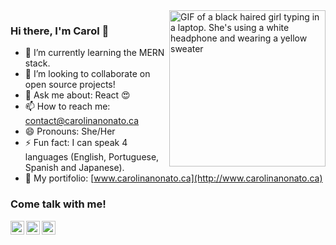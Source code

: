 
 <img align="right" alt="GIF of a black haired girl typing in a laptop. She's using a white headphone and wearing a yellow sweater"  src="https://user-images.githubusercontent.com/44845754/164467449-bc920d8e-37ac-413a-9952-ec6fe8760170.gif" width="250" height="250" />

### Hi there, I'm Carol 👋



- 🌱 I’m currently learning the MERN stack.
- 👯 I’m looking to collaborate on open source projects!
- 💬 Ask me about: React 😍
- 📫 How to reach me: contact@carolinanonato.ca
- 😄 Pronouns: She/Her
- ⚡ Fun fact: I can speak 4 languages (English, Portuguese, Spanish and Japanese).
- 🎨 My portifolio: [www.carolinanonato.ca](http://www.carolinanonato.ca)


### Come talk with me!

[<img align="left" alt="Carolina Nonato | LinkedIn" width="22px" src="https://user-images.githubusercontent.com/44845754/164472976-ae9694c6-4872-431f-9282-b7a8c4fbf197.png" />][linkedin]
[<img align="left" alt="Carolina Nonato | Twitter" width="22px" src="https://user-images.githubusercontent.com/44845754/164476635-72c86645-f000-4ee3-ba5b-88d8bac5b69f.png" />][twitter]
[<img align="left" alt="Carolina Nonato | Instagram" width="22px" src="https://user-images.githubusercontent.com/44845754/164476676-9cdc3da8-f8e4-407e-8764-d60914a39d37.png" />][instagram]


<br />


[website]: https:/www.carolinanonato.ca/
[instagram]: https://www.instagram.com/csnonato/
[linkedin]: https://www.linkedin.com/in/carolina-nonato/
[twitter]: https://twitter.com/Carolthedev
